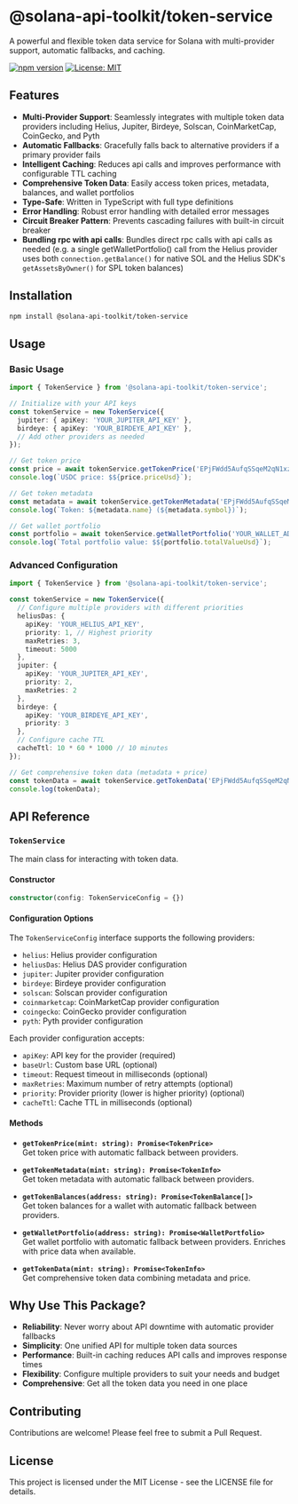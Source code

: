 # @solana-api-toolkit/token-service

A powerful and flexible token data service for Solana with multi-provider support, automatic fallbacks, and caching.

[![npm version](https://img.shields.io/npm/v/@solana-api-toolkit/token-service.svg)](https://www.npmjs.com/package/@solana-api-toolkit/token-service)
[![License: MIT](https://img.shields.io/badge/License-MIT-yellow.svg)](https://opensource.org/licenses/MIT)

## Features

- **Multi-Provider Support**: Seamlessly integrates with multiple token data providers including Helius, Jupiter, Birdeye, Solscan, CoinMarketCap, CoinGecko, and Pyth
- **Automatic Fallbacks**: Gracefully falls back to alternative providers if a primary provider fails
- **Intelligent Caching**: Reduces api calls and improves performance with configurable TTL caching
- **Comprehensive Token Data**: Easily access token prices, metadata, balances, and wallet portfolios
- **Type-Safe**: Written in TypeScript with full type definitions
- **Error Handling**: Robust error handling with detailed error messages
- **Circuit Breaker Pattern**: Prevents cascading failures with built-in circuit breaker
- **Bundling rpc with api calls**: Bundles direct rpc calls with api calls as needed (e.g. a single getWalletPortfolio() call from the Helius provider uses both `connection.getBalance()` for native SOL and the Helius SDK's `getAssetsByOwner()` for SPL token balances)

## Installation

```bash
npm install @solana-api-toolkit/token-service
```

## Usage

### Basic Usage

```typescript
import { TokenService } from '@solana-api-toolkit/token-service';

// Initialize with your API keys
const tokenService = new TokenService({
  jupiter: { apiKey: 'YOUR_JUPITER_API_KEY' },
  birdeye: { apiKey: 'YOUR_BIRDEYE_API_KEY' },
  // Add other providers as needed
});

// Get token price
const price = await tokenService.getTokenPrice('EPjFWdd5AufqSSqeM2qN1xzybapC8G4wEGGkZwyTDt1v'); // USDC
console.log(`USDC price: $${price.priceUsd}`);

// Get token metadata
const metadata = await tokenService.getTokenMetadata('EPjFWdd5AufqSSqeM2qN1xzybapC8G4wEGGkZwyTDt1v');
console.log(`Token: ${metadata.name} (${metadata.symbol})`);

// Get wallet portfolio
const portfolio = await tokenService.getWalletPortfolio('YOUR_WALLET_ADDRESS');
console.log(`Total portfolio value: $${portfolio.totalValueUsd}`);
```

### Advanced Configuration

```typescript
import { TokenService } from '@solana-api-toolkit/token-service';

const tokenService = new TokenService({
  // Configure multiple providers with different priorities
  heliusDas: { 
    apiKey: 'YOUR_HELIUS_API_KEY',
    priority: 1, // Highest priority
    maxRetries: 3,
    timeout: 5000
  },
  jupiter: { 
    apiKey: 'YOUR_JUPITER_API_KEY',
    priority: 2,
    maxRetries: 2
  },
  birdeye: { 
    apiKey: 'YOUR_BIRDEYE_API_KEY',
    priority: 3
  },
  // Configure cache TTL
  cacheTtl: 10 * 60 * 1000 // 10 minutes
});

// Get comprehensive token data (metadata + price)
const tokenData = await tokenService.getTokenData('EPjFWdd5AufqSSqeM2qN1xzybapC8G4wEGGkZwyTDt1v');
console.log(tokenData);
```

## API Reference

### `TokenService`

The main class for interacting with token data.

#### Constructor

```typescript
constructor(config: TokenServiceConfig = {})
```

#### Configuration Options

The `TokenServiceConfig` interface supports the following providers:

- `helius`: Helius provider configuration
- `heliusDas`: Helius DAS provider configuration
- `jupiter`: Jupiter provider configuration
- `birdeye`: Birdeye provider configuration
- `solscan`: Solscan provider configuration
- `coinmarketcap`: CoinMarketCap provider configuration
- `coingecko`: CoinGecko provider configuration
- `pyth`: Pyth provider configuration

Each provider configuration accepts:

- `apiKey`: API key for the provider (required)
- `baseUrl`: Custom base URL (optional)
- `timeout`: Request timeout in milliseconds (optional)
- `maxRetries`: Maximum number of retry attempts (optional)
- `priority`: Provider priority (lower is higher priority) (optional)
- `cacheTtl`: Cache TTL in milliseconds (optional)

#### Methods

- **`getTokenPrice(mint: string): Promise<TokenPrice>`**  
  Get token price with automatic fallback between providers.

- **`getTokenMetadata(mint: string): Promise<TokenInfo>`**  
  Get token metadata with automatic fallback between providers.

- **`getTokenBalances(address: string): Promise<TokenBalance[]>`**  
  Get token balances for a wallet with automatic fallback between providers.

- **`getWalletPortfolio(address: string): Promise<WalletPortfolio>`**  
  Get wallet portfolio with automatic fallback between providers. Enriches with price data when available.

- **`getTokenData(mint: string): Promise<TokenInfo>`**  
  Get comprehensive token data combining metadata and price.

## Why Use This Package?

- **Reliability**: Never worry about API downtime with automatic provider fallbacks
- **Simplicity**: One unified API for multiple token data sources
- **Performance**: Built-in caching reduces API calls and improves response times
- **Flexibility**: Configure multiple providers to suit your needs and budget
- **Comprehensive**: Get all the token data you need in one place

## Contributing

Contributions are welcome! Please feel free to submit a Pull Request.

## License

This project is licensed under the MIT License - see the LICENSE file for details. 